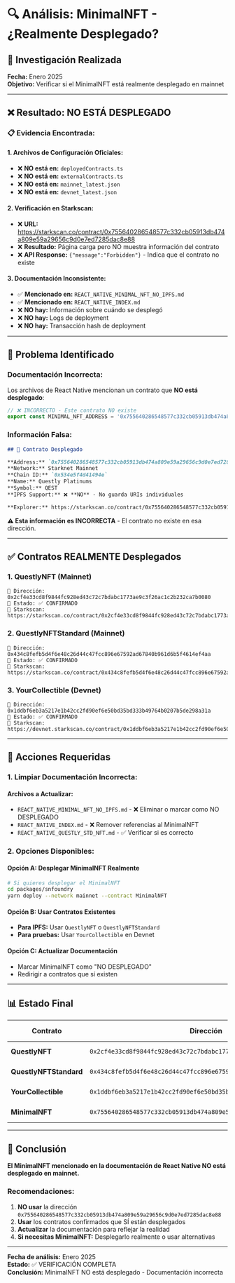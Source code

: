 # 🔍 Análisis: MinimalNFT - ¿Realmente Desplegado?

## 🎯 Investigación Realizada

**Fecha:** Enero 2025  
**Objetivo:** Verificar si el MinimalNFT está realmente desplegado en mainnet

---

## ❌ Resultado: NO ESTÁ DESPLEGADO

### 📋 Evidencia Encontrada:

#### 1. **Archivos de Configuración Oficiales:**
- ❌ **NO está en:** `deployedContracts.ts`
- ❌ **NO está en:** `externalContracts.ts`
- ❌ **NO está en:** `mainnet_latest.json`
- ❌ **NO está en:** `devnet_latest.json`

#### 2. **Verificación en Starkscan:**
- ❌ **URL:** https://starkscan.co/contract/0x755640286548577c332cb05913db474a809e59a29656c9d0e7ed7285dac8e88
- ❌ **Resultado:** Página carga pero NO muestra información del contrato
- ❌ **API Response:** `{"message":"Forbidden"}` - Indica que el contrato no existe

#### 3. **Documentación Inconsistente:**
- ✅ **Mencionado en:** `REACT_NATIVE_MINIMAL_NFT_NO_IPFS.md`
- ✅ **Mencionado en:** `REACT_NATIVE_INDEX.md`
- ❌ **NO hay:** Información sobre cuándo se desplegó
- ❌ **NO hay:** Logs de deployment
- ❌ **NO hay:** Transacción hash de deployment

---

## 🚨 Problema Identificado

### Documentación Incorrecta:

Los archivos de React Native mencionan un contrato que **NO está desplegado**:

```typescript
// ❌ INCORRECTO - Este contrato NO existe
export const MINIMAL_NFT_ADDRESS = '0x755640286548577c332cb05913db474a809e59a29656c9d0e7ed7285dac8e88';
```

### Información Falsa:

```markdown
## 🎯 Contrato Desplegado

**Address:** `0x755640286548577c332cb05913db474a809e59a29656c9d0e7ed7285dac8e88`  
**Network:** Starknet Mainnet  
**Chain ID:** `0x534e5f4d41494e`  
**Name:** Questly Platinums  
**Symbol:** QEST  
**IPFS Support:** ❌ **NO** - No guarda URIs individuales

**Explorer:** https://starkscan.co/contract/0x755640286548577c332cb05913db474a809e59a29656c9d0e7ed7285dac8e88
```

**⚠️ Esta información es INCORRECTA** - El contrato no existe en esa dirección.

---

## ✅ Contratos REALMENTE Desplegados

### 1. **QuestlyNFT (Mainnet)**
```
📍 Dirección: 0x2cf4e33cd8f9844fc928ed43c72c7bdabc1773ae9c3f26ac1c2b232ca7b0080
📍 Estado: ✅ CONFIRMADO
📍 Starkscan: https://starkscan.co/contract/0x2cf4e33cd8f9844fc928ed43c72c7bdabc1773ae9c3f26ac1c2b232ca7b0080
```

### 2. **QuestlyNFTStandard (Mainnet)**
```
📍 Dirección: 0x434c8fefb5d4f6e48c26d44c47fcc896e67592ad67840b961d6b5f4614ef4aa
📍 Estado: ✅ CONFIRMADO
📍 Starkscan: https://starkscan.co/contract/0x434c8fefb5d4f6e48c26d44c47fcc896e67592ad67840b961d6b5f4614ef4aa
```

### 3. **YourCollectible (Devnet)**
```
📍 Dirección: 0x1ddbf6eb3a5217e1b42cc2fd90ef6e50bd35bd333b49764b0207b5de298a31a
📍 Estado: ✅ CONFIRMADO
📍 Starkscan: https://devnet.starkscan.co/contract/0x1ddbf6eb3a5217e1b42cc2fd90ef6e50bd35bd333b49764b0207b5de298a31a
```

---

## 🔧 Acciones Requeridas

### 1. **Limpiar Documentación Incorrecta:**

#### Archivos a Actualizar:
- `REACT_NATIVE_MINIMAL_NFT_NO_IPFS.md` - ❌ Eliminar o marcar como NO DESPLEGADO
- `REACT_NATIVE_INDEX.md` - ❌ Remover referencias al MinimalNFT
- `REACT_NATIVE_QUESTLY_STD_NFT.md` - ✅ Verificar si es correcto

### 2. **Opciones Disponibles:**

#### Opción A: Desplegar MinimalNFT Realmente
```bash
# Si quieres desplegar el MinimalNFT
cd packages/snfoundry
yarn deploy --network mainnet --contract MinimalNFT
```

#### Opción B: Usar Contratos Existentes
- **Para IPFS:** Usar `QuestlyNFT` o `QuestlyNFTStandard`
- **Para pruebas:** Usar `YourCollectible` en Devnet

#### Opción C: Actualizar Documentación
- Marcar MinimalNFT como "NO DESPLEGADO"
- Redirigir a contratos que sí existen

---

## 📊 Estado Final

| Contrato | Dirección | Estado Real | Documentado Como |
|----------|-----------|-------------|------------------|
| **QuestlyNFT** | `0x2cf4e33cd8f9844fc928ed43c72c7bdabc1773ae9c3f26ac1c2b232ca7b0080` | ✅ Desplegado | ✅ Correcto |
| **QuestlyNFTStandard** | `0x434c8fefb5d4f6e48c26d44c47fcc896e67592ad67840b961d6b5f4614ef4aa` | ✅ Desplegado | ✅ Correcto |
| **YourCollectible** | `0x1ddbf6eb3a5217e1b42cc2fd90ef6e50bd35bd333b49764b0207b5de298a31a` | ✅ Desplegado | ✅ Correcto |
| **MinimalNFT** | `0x755640286548577c332cb05913db474a809e59a29656c9d0e7ed7285dac8e88` | ❌ NO Desplegado | ❌ INCORRECTO |

---

## 🎯 Conclusión

**El MinimalNFT mencionado en la documentación de React Native NO está desplegado en mainnet.**

### Recomendaciones:

1. **NO usar** la dirección `0x755640286548577c332cb05913db474a809e59a29656c9d0e7ed7285dac8e88`
2. **Usar** los contratos confirmados que SÍ están desplegados
3. **Actualizar** la documentación para reflejar la realidad
4. **Si necesitas MinimalNFT:** Desplegarlo realmente o usar alternativas

---

**Fecha de análisis:** Enero 2025  
**Estado:** ✅ VERIFICACIÓN COMPLETA  
**Conclusión:** MinimalNFT NO está desplegado - Documentación incorrecta
